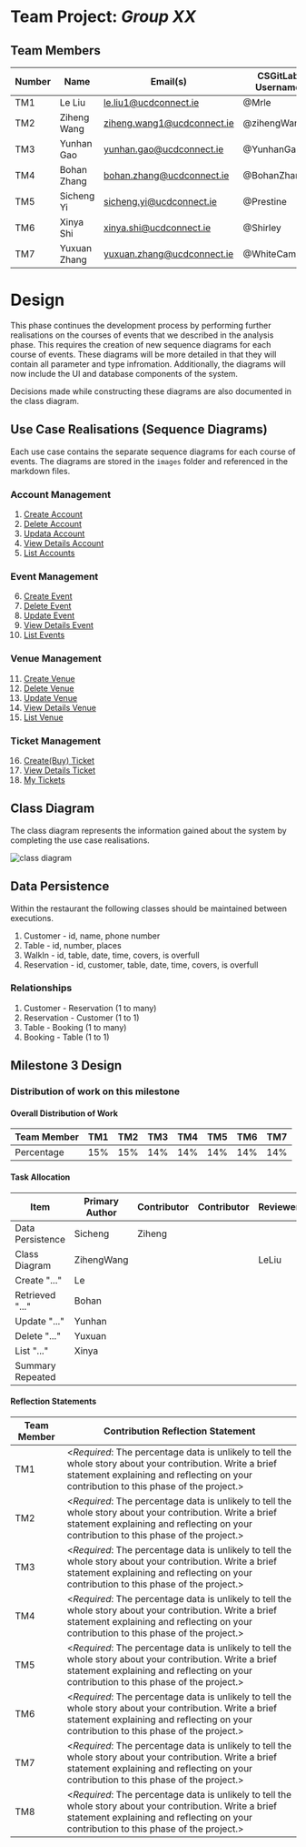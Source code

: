 # Team Project: *Group XX*

## Team Members
| Number | Name         | Email(s)                   | CSGitLab Username |
|--------|--------------|----------------------------|-------------------|
| TM1    | Le Liu       | le.liu1@ucdconnect.ie      | @Mrle             |
| TM2    | Ziheng Wang  | ziheng.wang1@ucdconnect.ie | @zihengWang       |     
| TM3    | Yunhan Gao   | yunhan.gao@ucdconnect.ie   | @YunhanGao        |     
| TM4    | Bohan Zhang  | bohan.zhang@ucdconnect.ie  | @BohanZhang       |     
| TM5    | Sicheng Yi   | sicheng.yi@ucdconnect.ie   | @Prestine         |     
| TM6    | Xinya Shi    | xinya.shi@ucdconnect.ie    | @Shirley          |     
| TM7    | Yuxuan Zhang | yuxuan.zhang@ucdconnect.ie | @WhiteCamellia    |

# Design

This phase continues the development process by performing further realisations on the courses of events that we described in the analysis phase. This requires the creation of new sequence diagrams for each course of events. These diagrams will be more detailed in that they will contain all parameter and type infromation. Additionally, the diagrams will now include the UI and database components of the system.

Decisions made while constructing these diagrams are also documented in the class diagram.

## Use Case Realisations (Sequence Diagrams)

Each use case contains the separate sequence diagrams for each course of events. The diagrams are stored in the `images` folder and referenced in the markdown files.

### Account Management
1. [Create Account](/03-design/usecases/docs/01-create-account)
2. [Delete Account]()
3. [Updata Account]()
4. [View Details Account]()
5. [List Accounts]()

### Event Management
6. [Create Event]()
7. [Delete Event]()
8. [Update Event]()
9. [View Details Event]()
10. [List Events]()

### Venue Management
11. [Create Venue]()
12. [Delete Venue]()
13. [Update Venue]()
14. [View Details Venue]()
15. [List Venue]()

### Ticket Management
16. [Create(Buy) Ticket]()
17. [View Details Ticket]()
18. [My Tickets]()

## Class Diagram

The class diagram represents the information gained about the system by completing the use case realisations. 

![class diagram]()

## Data Persistence
Within the restaurant the following classes should be maintained between executions.
1. Customer - id, name, phone number
2. Table - id, number, places
3. WalkIn - id, table, date, time, covers, is overfull
4. Reservation - id, customer, table, date, time, covers, is overfull

### Relationships
1. Customer - Reservation (1 to many)
2. Reservation - Customer (1 to 1)
2. Table - Booking (1 to many)
3. Booking - Table (1 to 1)

## Milestone 3 Design

### Distribution of work on this milestone
#### Overall Distribution of Work

| Team Member | TM1 | TM2 | TM3 | TM4 | TM5 | TM6 | TM7 |
|-------------|-----|-----|-----|-----|-----|-----|-----|
| Percentage  | 15% | 15% | 14% | 14% | 14% | 14% | 14% |

#### Task Allocation
| Item               | Primary Author | Contributor | Contributor | Reviewer |
|--------------------|-----|-----|-----|-----|
| Data Persistence   |Sicheng | Ziheng |     |  |
| Class Diagram      |ZihengWang  |     |     |  LeLiu   |
| Create "..."       | Le  |
| Retrieved "..."    | Bohan|
| Update "..."       | Yunhan |
| Delete "..."       | Yuxuan|
| List "..."         | Xinya |
| Summary Repeated   |



#### Reflection Statements
| Team Member | Contribution Reflection Statement |
|-------------|-------------------|
|TM1| <*Required*: The percentage data is unlikely to tell the whole story about your contribution. Write a brief statement explaining and reflecting on your contribution to this phase of the project.> |
|TM2| <*Required*: The percentage data is unlikely to tell the whole story about your contribution. Write a brief statement explaining and reflecting on your contribution to this phase of the project.> |
|TM3| <*Required*: The percentage data is unlikely to tell the whole story about your contribution. Write a brief statement explaining and reflecting on your contribution to this phase of the project.> |
|TM4| <*Required*: The percentage data is unlikely to tell the whole story about your contribution. Write a brief statement explaining and reflecting on your contribution to this phase of the project.> |
|TM5| <*Required*: The percentage data is unlikely to tell the whole story about your contribution. Write a brief statement explaining and reflecting on your contribution to this phase of the project.> |
|TM6| <*Required*: The percentage data is unlikely to tell the whole story about your contribution. Write a brief statement explaining and reflecting on your contribution to this phase of the project.> |
|TM7| <*Required*: The percentage data is unlikely to tell the whole story about your contribution. Write a brief statement explaining and reflecting on your contribution to this phase of the project.> |
|TM8| <*Required*: The percentage data is unlikely to tell the whole story about your contribution. Write a brief statement explaining and reflecting on your contribution to this phase of the project.> |

